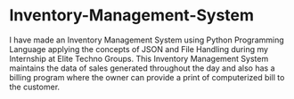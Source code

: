 # Inventory-Management-System
I have made an Inventory Management System using Python Programming Language applying the concepts of JSON and File Handling during my Internship at Elite Techno Groups. This Inventory Management System maintains the data of sales generated throughout the day and also has a billing program where the owner can provide a print of computerized bill to the customer.
